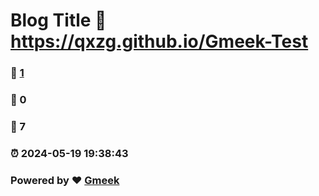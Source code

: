 # Blog Title :link: https://qxzg.github.io/Gmeek-Test 
### :page_facing_up: [1](https://qxzg.github.io/Gmeek-Test/tag.html) 
### :speech_balloon: 0 
### :hibiscus: 7 
### :alarm_clock: 2024-05-19 19:38:43 
### Powered by :heart: [Gmeek](https://github.com/Meekdai/Gmeek)
